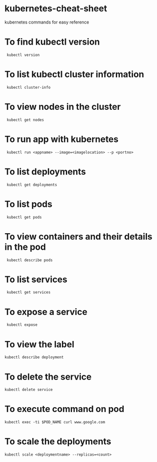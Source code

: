 # kubernetes-cheat-sheet
kubernetes commands for easy reference

# To find kubectl version

```
 kubectl version
```

# To list kubectl cluster information

```
 kubectl cluster-info
```

# To view nodes in the cluster

```
 kubectl get nodes
```

# To run app with kubernetes

```
 kubectl run <appname> --image=<imagelocation> --p <portno>
```

# To list deployments

```
 kubectl get deployments
```

# To list pods

```
 kubectl get pods
```

# To view containers and their details in the pod 

```
 kubectl describe pods
```

# To list services

```
 kubectl get services
```

# To expose a service

```
 kubectl expose
```

# To view the label
```
kubectl describe deployment
```

# To delete the service
```
kubectl delete service
```

# To execute command on pod

```
kubectl exec -ti $POD_NAME curl www.google.com
```

# To scale the deployments

```
kubectl scale <deploymentname> --replicas=<count>
```